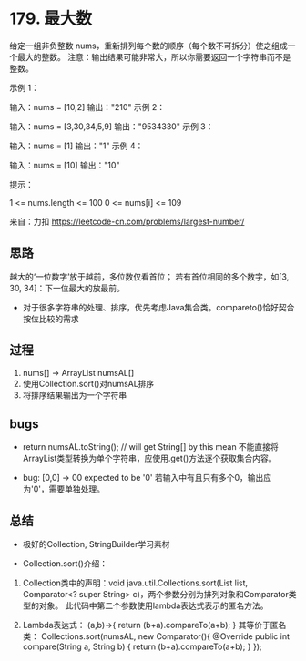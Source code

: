 # 179. 最大数

给定一组非负整数 nums，重新排列每个数的顺序（每个数不可拆分）使之组成一个最大的整数。
注意：输出结果可能非常大，所以你需要返回一个字符串而不是整数。


示例 1：

输入：nums = [10,2]
输出："210"
示例 2：

输入：nums = [3,30,34,5,9]
输出："9534330"
示例 3：

输入：nums = [1]
输出："1"
示例 4：

输入：nums = [10]
输出："10"
 
提示：

1 <= nums.length <= 100
0 <= nums[i] <= 109

来自：力扣
https://leetcode-cn.com/problems/largest-number/

## 思路
越大的‘一位数字’放于越前，多位数仅看首位；
若有首位相同的多个数字，如[3, 30, 34]：下一位最大的放最前。

* 对于很多字符串的处理、排序，优先考虑Java集合类。compareto()恰好契合按位比较的需求

## 过程
1. nums[] -> ArrayList<String> numsAL[]
2. 使用Collection.sort()对numsAL排序
3. 将排序结果输出为一个字符串

## bugs
* return numsAL.toString(); // will get String[] by this mean
不能直接将ArrayList类型转换为单个字符串，应使用.get()方法逐个获取集合内容。

* bug: [0,0] -> 00    expected to be '0'
若输入中有且只有多个0，输出应为'0'，需要单独处理。

## 总结
* 极好的Collection, StringBuilder学习素材

* Collection.sort()介绍：
1. Collection类中的声明：void java.util.Collections.sort(List<String> list, Comparator<? super String> c)，两个参数分别为排列对象和Comparator类型的对象。
此代码中第二个参数使用lambda表达式表示的匿名方法。

2. Lambda表达式：
    (a,b)->{ return (b+a).compareTo(a+b); }
其等价于匿名类：
    Collections.sort(numsAL, new Comparator<String>(){
        @Override
        public int compare(String a, String b) {
            return (b+a).compareTo(a+b);
        }
    });
